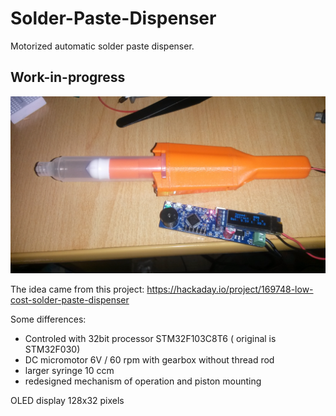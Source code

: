 # Solder-Paste-Dispenser
Motorized automatic solder paste dispenser. 
## __Work-in-progress__

![Pic1](images/IMG_20211109_155602.jpg)

The idea came from this project:
https://hackaday.io/project/169748-low-cost-solder-paste-dispenser

Some differences:

+ Controled with 32bit processor STM32F103C8T6 ( original is STM32F030) 
+ DC micromotor 6V / 60 rpm with gearbox without thread rod
+ larger syringe 10 ccm
+ redesigned mechanism of operation and piston mounting

OLED display 128x32 pixels



